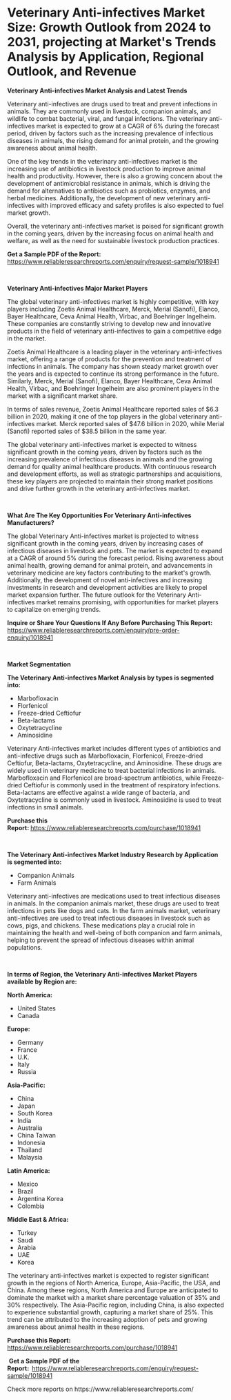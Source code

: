 <p><h1>Veterinary Anti-infectives Market Size: Growth Outlook from 2024 to 2031, projecting at Market's Trends Analysis by Application, Regional Outlook, and Revenue</h1></p><p><strong>Veterinary Anti-infectives Market Analysis and Latest Trends</strong></p>
<p><p>Veterinary anti-infectives are drugs used to treat and prevent infections in animals. They are commonly used in livestock, companion animals, and wildlife to combat bacterial, viral, and fungal infections. The veterinary anti-infectives market is expected to grow at a CAGR of 6% during the forecast period, driven by factors such as the increasing prevalence of infectious diseases in animals, the rising demand for animal protein, and the growing awareness about animal health.</p><p>One of the key trends in the veterinary anti-infectives market is the increasing use of antibiotics in livestock production to improve animal health and productivity. However, there is also a growing concern about the development of antimicrobial resistance in animals, which is driving the demand for alternatives to antibiotics such as probiotics, enzymes, and herbal medicines. Additionally, the development of new veterinary anti-infectives with improved efficacy and safety profiles is also expected to fuel market growth.</p><p>Overall, the veterinary anti-infectives market is poised for significant growth in the coming years, driven by the increasing focus on animal health and welfare, as well as the need for sustainable livestock production practices.</p></p>
<p><strong>Get a Sample PDF of the Report:&nbsp;</strong> <a href="https://www.reliableresearchreports.com/enquiry/request-sample/1018941">https://www.reliableresearchreports.com/enquiry/request-sample/1018941</a></p>
<p>&nbsp;</p>
<p><strong>Veterinary Anti-infectives Major Market Players</strong></p>
<p><p>The global veterinary anti-infectives market is highly competitive, with key players including Zoetis Animal Healthcare, Merck, Merial (Sanofi), Elanco, Bayer Healthcare, Ceva Animal Health, Virbac, and Boehringer Ingelheim. These companies are constantly striving to develop new and innovative products in the field of veterinary anti-infectives to gain a competitive edge in the market.</p><p>Zoetis Animal Healthcare is a leading player in the veterinary anti-infectives market, offering a range of products for the prevention and treatment of infections in animals. The company has shown steady market growth over the years and is expected to continue its strong performance in the future. Similarly, Merck, Merial (Sanofi), Elanco, Bayer Healthcare, Ceva Animal Health, Virbac, and Boehringer Ingelheim are also prominent players in the market with a significant market share.</p><p>In terms of sales revenue, Zoetis Animal Healthcare reported sales of $6.3 billion in 2020, making it one of the top players in the global veterinary anti-infectives market. Merck reported sales of $47.6 billion in 2020, while Merial (Sanofi) reported sales of $38.5 billion in the same year.</p><p>The global veterinary anti-infectives market is expected to witness significant growth in the coming years, driven by factors such as the increasing prevalence of infectious diseases in animals and the growing demand for quality animal healthcare products. With continuous research and development efforts, as well as strategic partnerships and acquisitions, these key players are projected to maintain their strong market positions and drive further growth in the veterinary anti-infectives market.</p></p>
<p>&nbsp;</p>
<p><strong>What Are The Key Opportunities For Veterinary Anti-infectives Manufacturers?</strong></p>
<p><p>The global Veterinary Anti-infectives market is projected to witness significant growth in the coming years, driven by increasing cases of infectious diseases in livestock and pets. The market is expected to expand at a CAGR of around 5% during the forecast period. Rising awareness about animal health, growing demand for animal protein, and advancements in veterinary medicine are key factors contributing to the market's growth. Additionally, the development of novel anti-infectives and increasing investments in research and development activities are likely to propel market expansion further. The future outlook for the Veterinary Anti-infectives market remains promising, with opportunities for market players to capitalize on emerging trends.</p></p>
<p><strong>Inquire or Share Your Questions If Any Before Purchasing This Report:</strong> <a href="https://www.reliableresearchreports.com/enquiry/pre-order-enquiry/1018941">https://www.reliableresearchreports.com/enquiry/pre-order-enquiry/1018941</a></p>
<p>&nbsp;</p>
<p><strong>Market Segmentation</strong></p>
<p><strong>The Veterinary Anti-infectives Market Analysis by types is segmented into:</strong></p>
<p><ul><li>Marbofloxacin</li><li>Florfenicol</li><li>Freeze-dried Ceftiofur</li><li>Beta-lactams</li><li>Oxytetracycline</li><li>Aminosidine</li></ul></p>
<p><p>Veterinary Anti-infectives market includes different types of antibiotics and anti-infective drugs such as Marbofloxacin, Florfenicol, Freeze-dried Ceftiofur, Beta-lactams, Oxytetracycline, and Aminosidine. These drugs are widely used in veterinary medicine to treat bacterial infections in animals. Marbofloxacin and Florfenicol are broad-spectrum antibiotics, while Freeze-dried Ceftiofur is commonly used in the treatment of respiratory infections. Beta-lactams are effective against a wide range of bacteria, and Oxytetracycline is commonly used in livestock. Aminosidine is used to treat infections in small animals.</p></p>
<p><strong>Purchase this Report:&nbsp;</strong><a href="https://www.reliableresearchreports.com/purchase/1018941">https://www.reliableresearchreports.com/purchase/1018941</a></p>
<p>&nbsp;</p>
<p><strong>The Veterinary Anti-infectives Market Industry Research by Application is segmented into:</strong></p>
<p><ul><li>Companion Animals</li><li>Farm Animals</li></ul></p>
<p><p>Veterinary anti-infectives are medications used to treat infectious diseases in animals. In the companion animals market, these drugs are used to treat infections in pets like dogs and cats. In the farm animals market, veterinary anti-infectives are used to treat infectious diseases in livestock such as cows, pigs, and chickens. These medications play a crucial role in maintaining the health and well-being of both companion and farm animals, helping to prevent the spread of infectious diseases within animal populations.</p></p>
<p>&nbsp;</p>
<p><strong>In terms of Region, the Veterinary Anti-infectives Market Players available by Region are:</strong></p>
<p>
    <p> <strong> North America: </strong>
        <ul>
            <li>United States</li>
            <li>Canada</li>
        </ul>
        </p> 
    <p> <strong> Europe: </strong>
        <ul>
            <li>Germany</li>
            <li>France</li>
            <li>U.K.</li>
            <li>Italy</li>
            <li>Russia</li>
        </ul>
        </p> 
    <p> <strong> Asia-Pacific: </strong>
        <ul>
            <li>China</li>
            <li>Japan</li>
            <li>South Korea</li>
            <li>India</li>
            <li>Australia</li>
            <li>China Taiwan</li>
            <li>Indonesia</li>
            <li>Thailand</li>
            <li>Malaysia</li>
        </ul>
        </p> 
    <p> <strong> Latin America: </strong>
        <ul>
            <li>Mexico</li>
            <li>Brazil</li>
            <li>Argentina Korea</li>
            <li>Colombia</li>
        </ul>
        </p> 
    <p> <strong> Middle East & Africa: </strong>
        <ul>
            <li>Turkey</li>
            <li>Saudi</li>
            <li>Arabia</li>
            <li>UAE</li>
            <li>Korea</li>
        </ul>
    </p>
    </p>
<p><p>The veterinary anti-infectives market is expected to register significant growth in the regions of North America, Europe, Asia-Pacific, the USA, and China. Among these regions, North America and Europe are anticipated to dominate the market with a market share percentage valuation of 35% and 30% respectively. The Asia-Pacific region, including China, is also expected to experience substantial growth, capturing a market share of 25%. This trend can be attributed to the increasing adoption of pets and growing awareness about animal health in these regions.</p></p>
<p><strong>Purchase this Report: </strong><a href="https://www.reliableresearchreports.com/purchase/1018941">https://www.reliableresearchreports.com/purchase/1018941</a></p>
<p>&nbsp;<strong>Get a Sample PDF of the Report:&nbsp;&nbsp;</strong><a href="https://www.reliableresearchreports.com/enquiry/request-sample/1018941">https://www.reliableresearchreports.com/enquiry/request-sample/1018941</a></p>
<p><strong></strong></p>
<p>Check more reports on https://www.reliableresearchreports.com/</p>